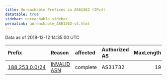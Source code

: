 ```yaml
---
title: Unreachable Prefixes in AS61362 (IPv4)
datatable: true
sidebar: unreachable_sidebar
permalink: unreachable_AS61362-v4.html
---
```


Data as of 2018-12-12 14:35:00 UTC


<div class="datatable-begin"></div>

| Prefix                                                 | Reason                                                                                                | affected   | Authorized AS   |   MaxLength | Anchor                                         |   unreachable /24s |
|:-------------------------------------------------------|:------------------------------------------------------------------------------------------------------|:-----------|:----------------|------------:|:-----------------------------------------------|-------------------:|
| [188.253.0.0/24](https://stat.ripe.net/188.253.0.0/24) | [INVALID ASN](https://rpki-validator.ripe.net/announcement-preview?asn=AS61362&prefix=188.253.0.0/24) | complete   | AS31732         |          19 | [RIPE](unreachable_RIPE_NCC_RPKI_Root-v4.html) |                  1 |

<div class="datatable-end"></div>